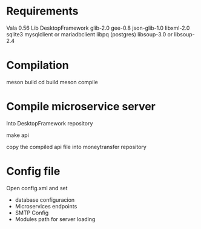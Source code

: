 # Requirements

Vala 0.56
Lib DesktopFramework
glib-2.0
gee-0.8
json-glib-1.0
libxml-2.0
sqlite3
mysqlclient or mariadbclient
libpq (postgres)
libsoup-3.0 or libsoup-2.4

# Compilation

meson build
cd build
meson compile

# Compile microservice server

Into DesktopFramework repository

make api

copy the compiled api file into moneytransfer repository

# Config file

Open config.xml and set 
- database configuracion
- Microservices endpoints
- SMTP Config
- Modules path for server loading
